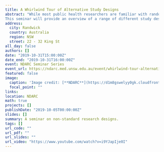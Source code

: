 ```yaml
---
title: A Whirlwind Tour of Alternative Study Designs
abstract: "While most public health researchers are familiar with randomised controlled trials and survey studies, there are a range of other study designs that are less familiar, but which have the potential to answer research questions that might be difficult or impossible with an RCT or survey design.
This seminar will provide an overview of a range of different study designs that can be used in medical and public health research, comparing them to standard designs, and describing their strengths and weaknesses."
address:
  city: Randwick
  country: Australia
  region: NSW
  street: 22 - 32 King St
all_day: false
authors: []
date: "2019-10-31T15:00:00Z"
date_end: "2019-10-31T16:00:00Z"
event: NDARC Seminar Series
event_url: https://ndarc.med.unsw.edu.au/event/whirlwind-tour-alternative-study-designs
featured: false
image:
  caption: 'Image credit: [**NDARC**](https://d1m8gswelyy0gk.cloudfront.net/sites/default/files/styles/large/public/ndarc/events/Seminar%20audience%20500_1.jpg?itok=20-wAm-I)'
  focal_point: ""
links:
location: NDARC
math: true
projects: []
publishDate: "2019-10-05T00:00:00Z"
slides: []
summary: A seminar on non-standard research designs.
tags: []
url_code: ""
url_pdf: ""
url_slides: ""
url_video: "https://www.youtube.com/watch?v=i9YJapIje0I"
---
```

